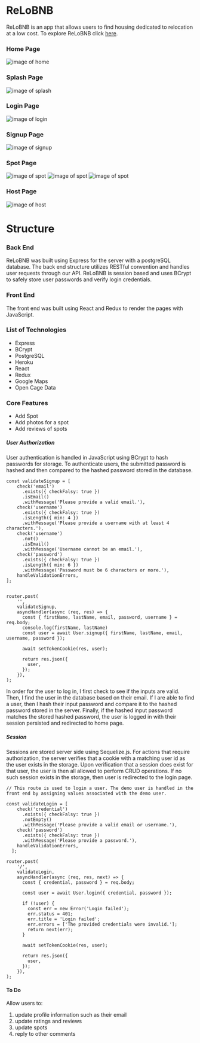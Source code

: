 # ReLoBNB
ReLoBNB is an app that allows users to find housing dedicated to relocation at a low cost.
To explore ReLoBNB click [here](https://relobnb.herokuapp.com/).
### Home Page
![image of home](https://gyazo.com/644ba922be50e0911d20d66cfcea2caf)
### Splash Page
![image of splash](https://gyazo.com/8543ea259ad765dd35e0c097620a70cc)
### Login Page
![image of login](https://gyazo.com/ba3bff1370e19a43acb2b43617e33283)
### Signup Page
![image of signup](https://gyazo.com/84a9352dec42c36836b96286a44ca837)
### Spot Page
![image of spot](https://gyazo.com/3855cc5e1832f943ccbd026c0e3cf4ce)
![image of spot](https://gyazo.com/94a5cb4bc8fd80897556dc1d94d11800)
![image of spot](https://gyazo.com/c42e6f880d8a519358eecf7315026ff9)
### Host Page
![image of host](https://gyazo.com/9caf12f67e25b2741b0af6b7b66ff1d2)

# Structure
### Back End
ReLoBNB was built using Express for the server with a postgreSQL database. The back end structure utilizes RESTful convention and handles user requests through our API. ReLoBNB is session based and uses BCrypt to safely store user passwords and verify login credentials.
### Front End
The front end was built using React and Redux to render the pages with JavaScript.

### List of Technologies
* Express
* BCrypt
* PostgreSQL
* Heroku
* React
* Redux
* Google Maps
* Open Cage Data

### Core Features
* Add Spot
* Add photos for a spot
* Add reviews of spots

##### User Authorization
User authentication is handled in JavaScript using BCrypt to hash passwords for storage. To authenticate users, the submitted password is hashed and then compared to the hashed password stored in the database.
````
const validateSignup = [
    check('email')
      .exists({ checkFalsy: true })
      .isEmail()
      .withMessage('Please provide a valid email.'),
    check('username')
      .exists({ checkFalsy: true })
      .isLength({ min: 4 })
      .withMessage('Please provide a username with at least 4 characters.'),
    check('username')
      .not()
      .isEmail()
      .withMessage('Username cannot be an email.'),
    check('password')
      .exists({ checkFalsy: true })
      .isLength({ min: 6 })
      .withMessage('Password must be 6 characters or more.'),
    handleValidationErrors,
];


router.post(
    '',
    validateSignup,
    asyncHandler(async (req, res) => {
      const { firstName, lastName, email, password, username } = req.body;
      console.log(firstName, lastName)
      const user = await User.signup({ firstName, lastName, email, username, password });

      await setTokenCookie(res, user);

      return res.json({
        user,
      });
    }),
);
````
In order for the user to log in, I first check to see if the inputs are valid. Then, I find the user in the database based on their email. If I are able to find a user, then I hash their input password and compare it to the hashed password stored in the server. Finally, if the hashed input password matches the stored hashed password, the user is logged in with their session persisted and redirected to home page.
##### Session
Sessions are stored server side using Sequelize.js. For actions that require authorization, the server verifies that a cookie with a matching user id as the user exists in the storage. Upon verification that a session does exist for that user, the user is then all allowed to perform CRUD operations. If no such session exists in the storage, then user is redirected to the login page.

````
// This route is used to login a user. The demo user is handled in the front end by assigning values associated with the demo user.

const validateLogin = [
    check('credential')
      .exists({ checkFalsy: true })
      .notEmpty()
      .withMessage('Please provide a valid email or username.'),
    check('password')
      .exists({ checkFalsy: true })
      .withMessage('Please provide a password.'),
    handleValidationErrors,
  ];

router.post(
    '/',
    validateLogin,
    asyncHandler(async (req, res, next) => {
      const { credential, password } = req.body;

      const user = await User.login({ credential, password });

      if (!user) {
        const err = new Error('Login failed');
        err.status = 401;
        err.title = 'Login failed';
        err.errors = ['The provided credentials were invalid.'];
        return next(err);
      }

      await setTokenCookie(res, user);

      return res.json({
        user,
      });
    }),
);

````

#### To Do
Allow users to:
1. update profile information such as their email
2. update ratings and reviews
3. update spots
4. reply to other comments

